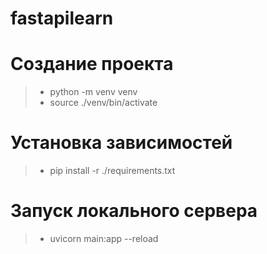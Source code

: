 # fastapilearn

# Создание проекта
> * python -m venv venv
> * source ./venv/bin/activate

# Установка зависимостей
> * pip install -r ./requirements.txt

# Запуск локального сервера
> * uvicorn main:app --reload